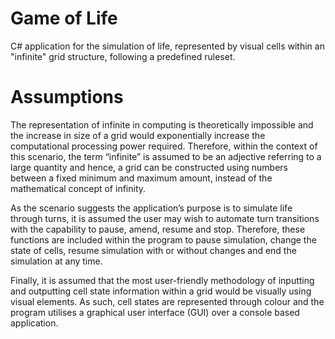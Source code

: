 # Game of Life
C# application for the simulation of life, represented by visual cells within an "infinite" grid structure, following a predefined ruleset.

# Assumptions
The representation of infinite in computing is theoretically impossible and the increase in size of a grid would exponentially increase the computational processing power required. Therefore, within the context of this scenario, the term “infinite” is assumed to be an adjective referring to a large quantity and hence, a grid can be constructed using numbers between a fixed minimum and maximum amount, instead of the mathematical concept of infinity.

As the scenario suggests the application’s purpose is to simulate life through turns, it is assumed the user may wish to automate turn transitions with the capability to pause, amend, resume and stop. Therefore, these functions are included within the program to pause simulation, change the state of cells, resume simulation with or without changes and end the simulation at any time.

Finally, it is assumed that the most user-friendly methodology of inputting and outputting cell state information within a grid would be visually using visual elements. As such, cell states are represented through colour and the program utilises a graphical user interface (GUI) over a console based application. 
